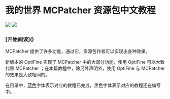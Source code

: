 # 我的世界 MCPatcher 资源包中文教程
![](https://img.shields.io/badge/version-0.0.1-blue.svg)
![](https://img.shields.io/github/license/YilTeaLing/MCPatcherTutorial.svg)

<h3>[开始阅读]()</h3>

MCPatcher 提供了许多功能，通过它，资源包作者可以实现出各种效果。

新版本的 OptiFine 实现了 MCPatcher 中的大部分功能，使用 OptiFine 可以大致代替 MCPatcher ；在本篇教程中，除另外声明外，使用 OptiFine 与 MCPatcher 的效果是大致相同的。

在目录中，[蓝色](#)字体表示对应的教程已完成，黑色字体表示对应的教程还在编写中。
